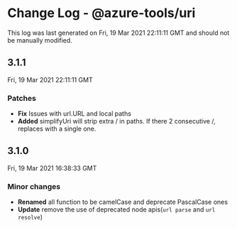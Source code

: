 # Change Log - @azure-tools/uri

This log was last generated on Fri, 19 Mar 2021 22:11:11 GMT and should not be manually modified.

## 3.1.1
Fri, 19 Mar 2021 22:11:11 GMT

### Patches

- **Fix** Issues with url.URL and local paths
- **Added** simplifyUri will strip extra / in paths. If there 2 consecutive /, replaces with a single one.

## 3.1.0
Fri, 19 Mar 2021 16:38:33 GMT

### Minor changes

- **Renamed** all function to be camelCase and deprecate PascalCase ones
- **Update** remove the use of deprecated node apis(`url parse` and `url resolve`)

